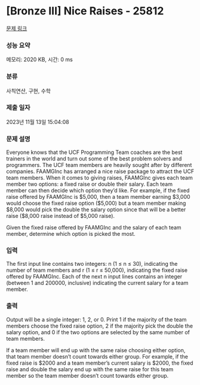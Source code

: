 # [Bronze III] Nice Raises - 25812 

[문제 링크](https://www.acmicpc.net/problem/25812) 

### 성능 요약

메모리: 2020 KB, 시간: 0 ms

### 분류

사칙연산, 구현, 수학

### 제출 일자

2023년 11월 13일 15:04:08

### 문제 설명

<p>Everyone knows that the UCF Programming Team coaches are the best trainers in the world and turn out some of the best problem solvers and programmers. The UCF team members are heavily sought after by different companies. FAAMGInc has arranged a nice raise package to attract the UCF team members. When it comes to giving raises, FAAMGInc gives each team member two options: a fixed raise or double their salary. Each team member can then decide which option they’d like. For example, if the fixed raise offered by FAAMGInc is <span>$</span>5,000, then a team member earning <span>$</span>3,000 would choose the fixed raise option (<span>$</span>5,000) but a team member making <span>$</span>8,000 would pick the double the salary option since that will be a better raise (<span>$</span>8,000 raise instead of <span>$</span>5,000 raise).</p>

<p>Given the fixed raise offered by FAAMGInc and the salary of each team member, determine which option is picked the most.</p>

### 입력 

 <p>The first input line contains two integers: n (1 ≤ n ≤ 30), indicating the number of team members and r (1 ≤ r ≤ 50,000), indicating the fixed raise offered by FAAMGInc. Each of the next n input lines contains an integer (between 1 and 200000, inclusive) indicating the current salary for a team member.</p>

### 출력 

 <p>Output will be a single integer: 1, 2, or 0. Print 1 if the majority of the team members choose the fixed raise option, 2 if the majority pick the double the salary option, and 0 if the two options are selected by the same number of team members.</p>

<p>If a team member will end up with the same raise choosing either option, that team member doesn’t count towards either group. For example, if the fixed raise is <span>$</span>2000 and a team member’s current salary is <span>$</span>2000, the fixed raise and double the salary end up with the same raise for this team member so the team member doesn’t count towards either group.</p>

